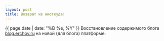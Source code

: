```yaml
---
layout: post
title: Возврат из ниоткуда!
---
```

{{ page.date | date: "%B %e, %Y" }}
Восстановление содержимого блога [blog.erchov.ru](https://blog.erchov.ru) на новой (для блога) платформе.
